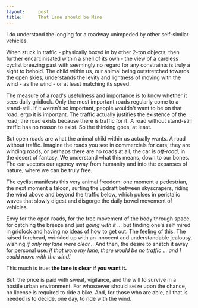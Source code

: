 ```yaml
---
layout:     post
title:      That Lane should be Mine
---
```


I do understand the longing for a roadway unimpeded by other self-similar vehicles.

When stuck in traffic - physically boxed in by other 2-ton objects, then further encarcinisated within a shell of its own - the view of a careless cyclist breezing past with seemingly no regard for any constraints is truly a sight to behold. The child within us, our animal being outstretched towards the open skies, understands the levity and lightness of moving with the wind - as the wind - or at least matching its speed.

The measure of a road's usefulness and importance is to know whether it sees daily gridlock. Only the most important roads regularly come to a stand-still. If it weren't so important, people wouldn't want to be on that road, ergo it is important. The traffic actually justifies the existence of the road; the road exists because there is traffic for it. A road without stand-still traffic has no reason to exist. So the thinking goes, at least.

But open roads are what the animal child within us actually wants. A road without traffic. Imagine the roads you see in commercials for cars; they are winding roads, or perhaps there are no roads at all; the car is *off-road*, in the desert of fantasy. We understand what this means, down to our bones. The car vectors our agency away from humanity and into the expanses of nature, where we can be truly free.

The cyclist manifests this very animal freedom: one moment a pedestrian, the next moment a falcon, surfing the updraft between skyscrapers, riding the wind above and beyond the traffic below, which pulses in peristalic waves that slowly digest and disgorge the daily bowel movement of vehicles.

Envy for the open roads, for the free movement of the body through space, for catching the breeze and just *going with it* ... but finding one's self mired in gridlock and having no ideas of how to get out. The feeling of this. The raised forehead, wrinkled up with an innocent and understandable jealousy, wishing *if only my lane were clear...* And then, the desire to snatch it away for personal use: *if that were my lane, there would be no traffic ... and I could move with the wind!*

This much is true: **the lane is clear if you want it.**

But: the price is paid with sweat, vigilance, and the will to survive in a hostile urban environment. For whosoever should seize upon the chance, no license is required to ride a bike. And, for those who are able, all that is needed is to decide, one day, to ride with the wind.
